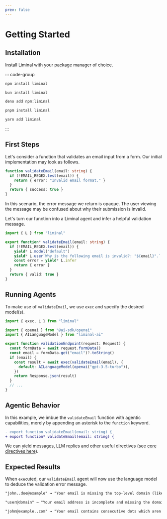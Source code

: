 ```yaml
---
prev: false
---
```


# Getting Started <Badge type="warning" text="beta" />

## Installation

Install Liminal with your package manager of choice.

::: code-group

```bash [npm]
npm install liminal
```

```bash [bun]
bun install liminal
```

```bash [deno]
deno add npm:liminal
```

```bash [pnpm]
pnpm install liminal
```

```bash [yarn]
yarn add liminal
```

:::

## First Steps

Let's consider a function that validates an email input from a form. Our initial
implementation may look as follows.

```ts
function validateEmail(email: string) {
  if (!EMAIL_REGEX.test(email)) {
    return { error: "Invalid email format." }
  }
  return { success: true }
}
```

In this scenario, the error message we return is opaque. The user viewing the
message may be confused about why their submission is invalid.

Let's turn our function into a Liminal agent and infer a helpful validation
message.

```ts {3,5-6}
import { L } from "liminal"

export function* validateEmail(email: string) {
  if (!EMAIL_REGEX.test(email)) {
    yield* L.model("default")
    yield* L.user`Why is the following email is invalid?: "${email}".`
    const error = yield* L.infer
    return { error }
  }
  return { valid: true }
}
```

## Running Agents

To make use of `validateEmail`, we use `exec` and specify the desired model(s).

```ts {10-12}
import { exec, L } from "liminal"

import { openai } from "@ai-sdk/openai"
import { AILanguageModel } from "liminal-ai"

export function validationEndpoint(request: Request) {
  const formData = await request.formData()
  const email = formData.get("email")?.toString()
  if (email) {
    const result = await exec(validateEmail(email), {
      default: AILanguageModel(openai("gpt-3.5-turbo")),
    })
    return Response.json(result)
  }
  // ...
}
```

## Agentic Behavior

In this example, we imbue the `validateEmail` function with agentic
capabilities, merely by appending an asterisk to the `function` keyword.

```diff
- export function validateEmail(email: string) {
+ export function* validateEmail(email: string) {
```

We can yield messages, LLM replies and other useful directives (see
[core directives here](./agents.md#intrinsic-directives)).

## Expected Results

When `exec`uted, our `validateEmail` agent will now use the language model to
deduce the validation error message.

```txt
"john..doe@example" → "Your email is missing the top-level domain (like .com or .org) after 'example'."
```

```txt
"user@domain" → "Your email address is incomplete and missing the domain extension."
```

```txt
"john@example..com" → "Your email contains consecutive dots which aren't allowed in a valid address."
```
